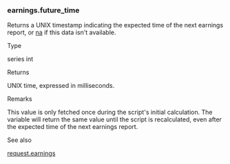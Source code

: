 ### earnings.future\_time

Returns a UNIX timestamp indicating the expected time of the next earnings report, or [na](#var_na) if this data isn't available.

Type

series int

Returns

UNIX time, expressed in milliseconds.

Remarks

This value is only fetched once during the script's initial calculation. The variable will return the same value until the script is recalculated, even after the expected time of the next earnings report.

See also

[request.earnings](#fun_request.earnings)
